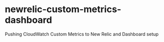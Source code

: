 # newrelic-custom-metrics-dashboard
Pushing CloudWatch Custom Metrics to New Relic and Dashboard setup

